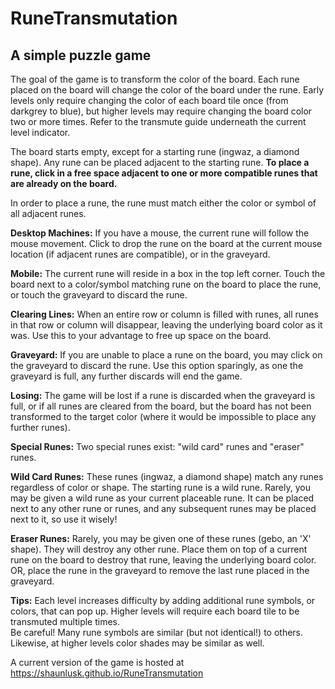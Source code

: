 # RuneTransmutation
## A simple puzzle game

The goal of the game is to transform the color of the board.  Each rune placed
  on the board will change the color of the board under the rune.  Early levels
  only require changing the color of each board tile once (from darkgrey to blue), but higher levels
  may require changing the board color two or more times.  Refer to the transmute
  guide underneath the current level indicator.

  The board starts empty, except for a starting rune (ingwaz, a diamond shape).
  Any rune can be placed adjacent to the starting rune.  **__To place a rune, click in a free space adjacent to
  one or more compatible runes that are already on the board.__**

  In order to place a rune, the rune must match either the color or symbol of all adjacent runes.

**__Desktop Machines:__**
  If you have a mouse, the current rune will follow the mouse movement.
  Click to drop the rune on the board at the current mouse location (if adjacent runes are compatible),
  or in the graveyard.

**__Mobile:__**
  The current rune will reside in a box in the top left corner.
  Touch the board next to a color/symbol matching rune on the board to place the rune,
  or touch the graveyard to discard the rune.

**__Clearing Lines:__**
  When an entire row or column is filled with runes, all runes in that row
  or column will disappear, leaving the underlying board color as it was. Use this to your advantage
  to free up space on the board.

**__Graveyard:__**
  If you are unable to place a rune on the board, you may click on the graveyard
  to discard the rune.  Use this option sparingly, as one the graveyard is full, any
  further discards will end the game.

**__Losing:__**
  The game will be lost if a rune is discarded when the graveyard is full,
  or if all runes are cleared from the board, but the board has not been transformed to the target color
  (where it would be impossible to place any further runes).

**__Special Runes:__**
  Two special runes exist: "wild card" runes and "eraser" runes.

**__Wild Card Runes:__**
  These runes (ingwaz, a diamond shape) match any runes regardless of color or shape.
  The starting rune is a wild rune.  Rarely, you may be given a wild rune as your current placeable rune.
  It can be placed next to any other rune or runes, and any subsequent runes may be placed next to it,
  so use it wisely!

**__Eraser Runes:__**
  Rarely, you may be given one of these runes (gebo, an 'X' shape).
  They will destroy any other rune. Place them on top
  of a current rune on the board to destroy that rune, leaving the underlying board color. OR, place the rune in the
  graveyard to remove the last rune placed in the graveyard.

**__Tips:__**
  Each level increases difficulty by adding additional rune symbols, or colors, that can pop up.  Higher
  levels will require each board tile to be transmuted multiple times.  
  Be careful! Many rune symbols are similar (but not identical!) to others.  Likewise, at higher levels
  color shades may be similar as well.

A current version of the game is hosted at https://shaunlusk.github.io/RuneTransmutation

